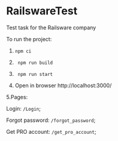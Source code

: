 # RailswareTest
Test task for the Railsware company

To run the project:
1. ```
   npm ci
   ```
2. ```
    npm run build
   ```
3. ```
    npm run start
   ```
4. Open in browser http://localhost:3000/

5.Pages:

Login: ``/Login``;

Forgot password: ``/forgot_password``;

Get PRO account: ``/get_pro_account``;